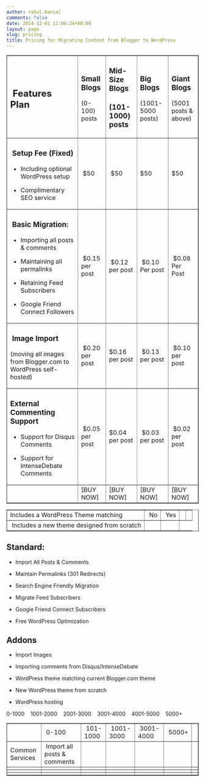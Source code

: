 ```yaml
---
author: rahul.bansal
comments: false
date: 2014-12-01 11:06:24+00:00
layout: page
slug: pricing
title: Pricing for Migrating Content from Blogger to WordPress
---
```



<table cellspacing="0" border="1" >
<tbody >
<tr >

<td >


##  Features   Plan



</td>

<td >


### Small Blogs




(0-100) posts

</td>

<td >


### Mid-Size Blogs




### (101-1000) posts



</td>

<td >


### Big Blogs




(1001-5000 posts)

</td>

<td >


### Giant Blogs




(5001 posts & above)

</td>
</tr>
<tr >

<td >


###  Setup Fee (Fixed)





	
  * Including optional WordPress setup

	
  * Complimentary SEO service



</td>

<td > $50
</td>

<td > $50
</td>

<td >$50
</td>

<td >$50
</td>
</tr>
<tr >

<td >


###  Basic Migration:





	
  * Importing all posts & comments

	
  * Maintaining all permalinks

	
  * Retaining Feed Subscribers

	
  * Google Friend Connect Followers



</td>

<td > $0.15 per post
</td>

<td > $0.12 per post
</td>

<td > $0.10 Per post
</td>

<td > $0.08 Per Post
</td>
</tr>
<tr >

<td >


###  Image Import


(moving all images from Blogger.com to WordPress self-hosted)
</td>

<td > $0.20 per post
</td>

<td >$0.16 per post
</td>

<td > $0.13 per post
</td>

<td > $0.10 per post
</td>
</tr>
<tr >

<td >


### External Commenting Support








	
  * Support for Disqus Comments

	
  * Support for IntenseDebate Comments




</td>

<td > $0.05 per post
</td>

<td >$0.04 per post
</td>

<td > $0.03 per post
</td>

<td > $0.02 per post
</td>
</tr>
<tr >

<td >
</td>

<td >[BUY NOW]
</td>

<td >[BUY NOW]
</td>

<td >[BUY NOW]
</td>

<td >[BUY NOW]
</td>
</tr>
</tbody>
</table>



<table cellspacing="0" border="1" >
<tbody >
<tr >

<td >Includes a WordPress Theme matching
</td>

<td > No
</td>

<td > Yes
</td>

<td >
</td>

<td >
</td>
</tr>
<tr >

<td > Includes a new theme designed from scratch
</td>

<td >
</td>

<td >
</td>
</tr>
</tbody>
</table>


## 




## Standard:








	
  * Import All Posts & Comments

	
  * Maintain Permalinks (301 Redirects)

	
  * Search Engine Friendly Migration

	
  * Migrate Feed Subscribers

	
  * Google Friend Connect Subscribers

	
  * Free WordPress Optimization







## Addons








	
  * Import Images

	
  * Importing comments from Disqus/IntenseDebate

	
  * WordPress theme matching current Blogger.com theme

	
  * New WordPress theme from scratch

	
  * WordPress hosting










0-1000    1001-2000    2001-3000    3001-4000    4001-5000    5000+








<table cellspacing="0" border="1" >
<tbody >
<tr >

<td >
</td>

<td > 0-100
</td>

<td > 101-1000
</td>

<td > 1001-3000
</td>

<td > 3001-4000
</td>

<td > 5000+
</td>

<td >
</td>
</tr>
<tr >

<td >Common
Services
</td>

<td > Import all posts & comments
</td>

<td >
</td>

<td >
</td>

<td >
</td>

<td >
</td>

<td >
</td>
</tr>
<tr >

<td >
</td>

<td >
</td>

<td >
</td>

<td >
</td>

<td >
</td>

<td >
</td>

<td >
</td>
</tr>
<tr >

<td >
</td>

<td >
</td>

<td >
</td>

<td >
</td>

<td >
</td>

<td >
</td>

<td >
</td>
</tr>
<tr >

<td >
</td>

<td >
</td>

<td >
</td>

<td >
</td>

<td >
</td>

<td >
</td>

<td >
</td>
</tr>
</tbody>
</table>







